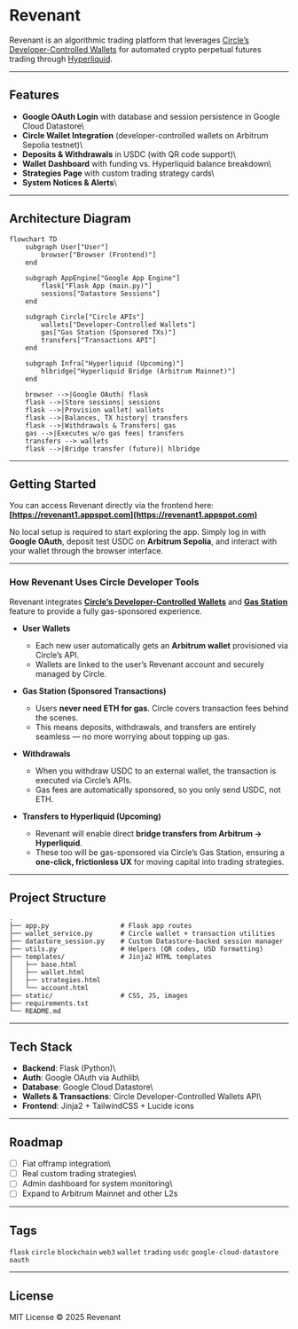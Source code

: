 # Revenant

Revenant is an algorithmic trading platform that leverages [Circle’s Developer-Controlled Wallets](https://developers.circle.com/w3s/programmable-wallets) for automated crypto perpetual futures trading through [Hyperliquid](https://app.hyperliquid.xyz/).

------------------------------------------------------------------------

## Features

-   **Google OAuth Login** with database and session persistence in Google Cloud
    Datastore\
-   **Circle Wallet Integration** (developer-controlled wallets on
    Arbitrum Sepolia testnet)\
-   **Deposits & Withdrawals** in USDC (with QR code support)\
-   **Wallet Dashboard** with funding vs. Hyperliquid balance
    breakdown\
-   **Strategies Page** with custom trading strategy cards\
-   **System Notices & Alerts**\

------------------------------------------------------------------------

## Architecture Diagram  

```mermaid
flowchart TD
    subgraph User["User"]
        browser["Browser (Frontend)"]
    end

    subgraph AppEngine["Google App Engine"]
        flask["Flask App (main.py)"]
        sessions["Datastore Sessions"]
    end

    subgraph Circle["Circle APIs"]
        wallets["Developer-Controlled Wallets"]
        gas["Gas Station (Sponsored TXs)"]
        transfers["Transactions API"]
    end

    subgraph Infra["Hyperliquid (Upcoming)"]
        hlbridge["Hyperliquid Bridge (Arbitrum Mainnet)"]
    end

    browser -->|Google OAuth| flask
    flask -->|Store sessions| sessions
    flask -->|Provision wallet| wallets
    flask -->|Balances, TX history| transfers
    flask -->|Withdrawals & Transfers| gas
    gas -->|Executes w/o gas fees| transfers
    transfers --> wallets
    flask -->|Bridge transfer (future)| hlbridge
```

------------------------------------------------------------------------

## Getting Started

You can access Revenant directly via the frontend here: **[https://revenant1.appspot.com](https://revenant1.appspot.com)**  

No local setup is required to start exploring the app. Simply log in with **Google OAuth**, deposit test USDC on **Arbitrum Sepolia**, and interact with your wallet through the browser interface.  

---

### How Revenant Uses Circle Developer Tools  

Revenant integrates **[Circle’s Developer-Controlled Wallets](https://developers.circle.com/w3s/programmable-wallets)** and **[Gas Station](https://developers.circle.com/w3s/gas-station)** feature to provide a fully gas-sponsored experience.  

- **User Wallets**  
  - Each new user automatically gets an **Arbitrum wallet** provisioned via Circle’s API.  
  - Wallets are linked to the user’s Revenant account and securely managed by Circle.  

- **Gas Station (Sponsored Transactions)**  
  - Users **never need ETH for gas**. Circle covers transaction fees behind the scenes.  
  - This means deposits, withdrawals, and transfers are entirely seamless — no more worrying about topping up gas.  

- **Withdrawals**  
  - When you withdraw USDC to an external wallet, the transaction is executed via Circle’s APIs.  
  - Gas fees are automatically sponsored, so you only send USDC, not ETH.  

- **Transfers to Hyperliquid (Upcoming)**  
  - Revenant will enable direct **bridge transfers from Arbitrum → Hyperliquid**.  
  - These too will be gas-sponsored via Circle’s Gas Station, ensuring a **one-click, frictionless UX** for moving capital into trading strategies.  


------------------------------------------------------------------------

## Project Structure

    .
    ├── app.py                  # Flask app routes
    ├── wallet_service.py       # Circle wallet + transaction utilities
    ├── datastore_session.py    # Custom Datastore-backed session manager
    ├── utils.py                # Helpers (QR codes, USD formatting)
    ├── templates/              # Jinja2 HTML templates
    │   ├── base.html
    │   ├── wallet.html
    │   ├── strategies.html
    │   └── account.html
    ├── static/                 # CSS, JS, images
    ├── requirements.txt
    └── README.md

------------------------------------------------------------------------

## Tech Stack

-   **Backend**: Flask (Python)\
-   **Auth**: Google OAuth via Authlib\
-   **Database**: Google Cloud Datastore\
-   **Wallets & Transactions**: Circle Developer-Controlled Wallets API\
-   **Frontend**: Jinja2 + TailwindCSS + Lucide icons

------------------------------------------------------------------------

## Roadmap

-   [ ] Fiat offramp integration\
-   [ ] Real custom trading strategies\
-   [ ] Admin dashboard for system monitoring\
-   [ ] Expand to Arbitrum Mainnet and other L2s

------------------------------------------------------------------------

## Tags

`flask` `circle` `blockchain` `web3` `wallet` `trading` `usdc`
`google-cloud-datastore` `oauth`

------------------------------------------------------------------------

## License

MIT License © 2025 Revenant